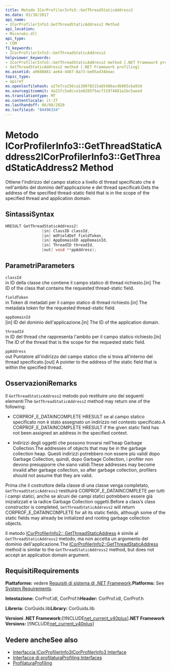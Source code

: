 ```yaml
---
title: Metodo ICorProfilerInfo3::GetThreadStaticAddress2
ms.date: 03/30/2017
api_name:
- ICorProfilerInfo3.GetThreadStaticAddress2 Method
api_location:
- Mscorwks.dll
api_type:
- COM
f1_keywords:
- ICorProfilerInfo3::GetThreadStaticAddress2
helpviewer_keywords:
- ICorProfilerInfo3::GetThreadStaticAddress2 method [.NET Framework profiling]
- GetThreadStaticAddress2 method [.NET Framework profiling]
ms.assetid: a9608861-ae64-4467-8a73-be05ad34beac
topic_type:
- apiref
ms.openlocfilehash: a27e7ca156ca138078215a65486ac4b965c6a93d
ms.sourcegitcommit: da21fc5a8cce1e028575acf31974681a1bc5aeed
ms.translationtype: MT
ms.contentlocale: it-IT
ms.lasthandoff: 06/08/2020
ms.locfileid: "84496334"
---
```

# <a name="icorprofilerinfo3getthreadstaticaddress2-method"></a><span data-ttu-id="73734-102">Metodo ICorProfilerInfo3::GetThreadStaticAddress2</span><span class="sxs-lookup"><span data-stu-id="73734-102">ICorProfilerInfo3::GetThreadStaticAddress2 Method</span></span>
<span data-ttu-id="73734-103">Ottiene l'indirizzo del campo statico a livello di thread specificato che è nell'ambito del dominio dell'applicazione e del thread specificati.</span><span class="sxs-lookup"><span data-stu-id="73734-103">Gets the address of the specified thread-static field that is in the scope of the specified thread and application domain.</span></span>  
  
## <a name="syntax"></a><span data-ttu-id="73734-104">Sintassi</span><span class="sxs-lookup"><span data-stu-id="73734-104">Syntax</span></span>  
  
```cpp  
HRESULT GetThreadStaticAddress2(  
                [in] ClassID classId,  
                [in] mdFieldDef fieldToken,  
                [in] AppDomainID appDomainId,  
                [in] ThreadID threadId,  
                [out] void **ppAddress);  
```  
  
## <a name="parameters"></a><span data-ttu-id="73734-105">Parametri</span><span class="sxs-lookup"><span data-stu-id="73734-105">Parameters</span></span>  
 `classId`  
 <span data-ttu-id="73734-106">in ID della classe che contiene il campo statico di thread richiesto.</span><span class="sxs-lookup"><span data-stu-id="73734-106">[in] The ID of the class that contains the requested thread-static field.</span></span>  
  
 `fieldToken`  
 <span data-ttu-id="73734-107">in Token di metadati per il campo statico di thread richiesto.</span><span class="sxs-lookup"><span data-stu-id="73734-107">[in] The metadata token for the requested thread-static field.</span></span>  
  
 `appDomainId`  
 <span data-ttu-id="73734-108">[in] ID del dominio dell'applicazione.</span><span class="sxs-lookup"><span data-stu-id="73734-108">[in] The ID of the application domain.</span></span>  
  
 `threadId`  
 <span data-ttu-id="73734-109">in ID del thread che rappresenta l'ambito per il campo statico richiesto.</span><span class="sxs-lookup"><span data-stu-id="73734-109">[in] The ID of the thread that is the scope for the requested static field.</span></span>  
  
 `ppAddress`  
 <span data-ttu-id="73734-110">out Puntatore all'indirizzo del campo statico che si trova all'interno del thread specificato.</span><span class="sxs-lookup"><span data-stu-id="73734-110">[out] A pointer to the address of the static field that is within the specified thread.</span></span>  
  
## <a name="remarks"></a><span data-ttu-id="73734-111">Osservazioni</span><span class="sxs-lookup"><span data-stu-id="73734-111">Remarks</span></span>  
 <span data-ttu-id="73734-112">Il `GetThreadStaticAddress2` metodo può restituire uno dei seguenti elementi:</span><span class="sxs-lookup"><span data-stu-id="73734-112">The `GetThreadStaticAddress2` method may return one of the following:</span></span>  
  
- <span data-ttu-id="73734-113">CORPROF_E_DATAINCOMPLETE HRESULT se al campo statico specificato non è stato assegnato un indirizzo nel contesto specificato.</span><span class="sxs-lookup"><span data-stu-id="73734-113">A CORPROF_E_DATAINCOMPLETE HRESULT if the given static field has not been assigned an address in the specified context.</span></span>  
  
- <span data-ttu-id="73734-114">Indirizzi degli oggetti che possono trovarsi nell'heap Garbage Collection.</span><span class="sxs-lookup"><span data-stu-id="73734-114">The addresses of objects that may be in the garbage collection heap.</span></span> <span data-ttu-id="73734-115">Questi indirizzi potrebbero non essere più validi dopo Garbage Collection, quindi, dopo Garbage Collection, i profiler non devono presupporre che siano validi.</span><span class="sxs-lookup"><span data-stu-id="73734-115">These addresses may become invalid after garbage collection, so after garbage collection, profilers should not assume that they are valid.</span></span>  
  
 <span data-ttu-id="73734-116">Prima che il costruttore della classe di una classe venga completato, `GetThreadStaticAddress2` restituirà CORPROF_E_DATAINCOMPLETE per tutti i campi statici, anche se alcuni dei campi statici potrebbero essere già inizializzati e la radice Garbage Collection oggetti.</span><span class="sxs-lookup"><span data-stu-id="73734-116">Before a class’s class constructor is completed, `GetThreadStaticAddress2` will return CORPROF_E_DATAINCOMPLETE for all its static fields, although some of the static fields may already be initialized and rooting garbage collection objects.</span></span>  
  
 <span data-ttu-id="73734-117">Il metodo [ICorProfilerInfo2:: GetThreadStaticAddress](icorprofilerinfo2-getthreadstaticaddress-method.md) è simile al `GetThreadStaticAddress2` metodo, ma non accetta un argomento del dominio dell'applicazione.</span><span class="sxs-lookup"><span data-stu-id="73734-117">The [ICorProfilerInfo2::GetThreadStaticAddress](icorprofilerinfo2-getthreadstaticaddress-method.md) method is similar to the `GetThreadStaticAddress2` method, but does not accept an application domain argument.</span></span>  
  
## <a name="requirements"></a><span data-ttu-id="73734-118">Requisiti</span><span class="sxs-lookup"><span data-stu-id="73734-118">Requirements</span></span>  
 <span data-ttu-id="73734-119">**Piattaforme:** vedere [Requisiti di sistema di .NET Framework](../../get-started/system-requirements.md).</span><span class="sxs-lookup"><span data-stu-id="73734-119">**Platforms:** See [System Requirements](../../get-started/system-requirements.md).</span></span>  
  
 <span data-ttu-id="73734-120">**Intestazione:** CorProf.idl, CorProf.h</span><span class="sxs-lookup"><span data-stu-id="73734-120">**Header:** CorProf.idl, CorProf.h</span></span>  
  
 <span data-ttu-id="73734-121">**Libreria:** CorGuids.lib</span><span class="sxs-lookup"><span data-stu-id="73734-121">**Library:** CorGuids.lib</span></span>  
  
 <span data-ttu-id="73734-122">**Versioni .NET Framework:**[!INCLUDE[net_current_v40plus](../../../../includes/net-current-v40plus-md.md)]</span><span class="sxs-lookup"><span data-stu-id="73734-122">**.NET Framework Versions:** [!INCLUDE[net_current_v40plus](../../../../includes/net-current-v40plus-md.md)]</span></span>  
  
## <a name="see-also"></a><span data-ttu-id="73734-123">Vedere anche</span><span class="sxs-lookup"><span data-stu-id="73734-123">See also</span></span>

- [<span data-ttu-id="73734-124">Interfaccia ICorProfilerInfo3</span><span class="sxs-lookup"><span data-stu-id="73734-124">ICorProfilerInfo3 Interface</span></span>](icorprofilerinfo3-interface.md)
- [<span data-ttu-id="73734-125">Interfacce di profilatura</span><span class="sxs-lookup"><span data-stu-id="73734-125">Profiling Interfaces</span></span>](profiling-interfaces.md)
- [<span data-ttu-id="73734-126">Profilatura</span><span class="sxs-lookup"><span data-stu-id="73734-126">Profiling</span></span>](index.md)
